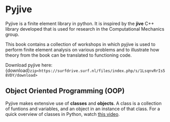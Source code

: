 # Pyjive

Pyjive is a finite element library in python. It is inspired by the **jive** C++ library developed that is used for research in the Computational Mechanics group. 

This book contains a collection of workshops in which pyjive is used to perform finite element analysis on various problems and to illustrate how theory from the book can be translated to functioning code. 

Download pyjive here: {download}`zip<https://surfdrive.surf.nl/files/index.php/s/1LsqnvRrIs58VDY/download>`

## Object Oriented Programming (OOP)
Pyjive makes extensive use of **classes** and **objects**. A class is a collection of funtions and variables, and an object in an instance of that class. For a quick overview of classes in Python, watch [this video](https://youtu.be/yYALsys-P_w?si=XBR0wnbVbpl8vu-Y). 

